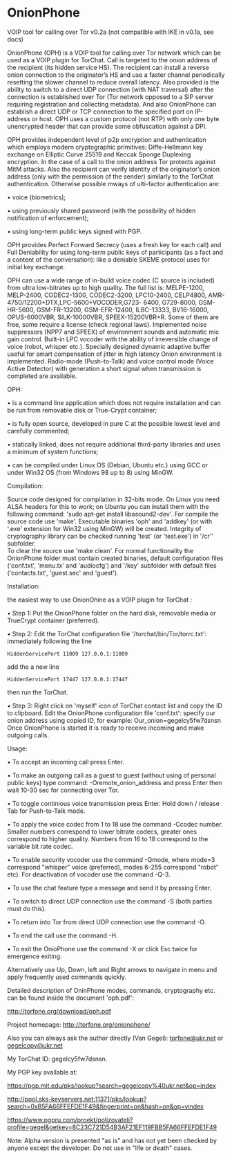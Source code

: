 OnionPhone
==========

VOIP tool for calling over Tor v0.2a (not compatible with IKE in v0.1a, see docs)

OnionPhone (OPH) is a VOIP tool for calling over Tor network which can be used as a VOIP plugin for TorChat. Call is targeted to the onion address of the recipient (its hidden service HS). The recipient can install a reverse onion connection to the originator’s HS and use a faster channel periodically resetting the slower channel to reduce overall latency. 
Also provided is the ability to switch to a direct UDP connection (with NAT traversal) after the connection is established over Tor (Tor network opposed to a SIP server requiring registration and collecting metadata). And also OnionPhone can establish a direct UDP or TCP connection to the specified port on IP-address or host. 
OPH uses a custom protocol (not RTP) with only one byte unencrypted header that can provide some obfuscation against a DPI. 

OPH provides independent level of p2p encryption and authentication which employs modern cryptographic primitives: Diffe-Hellmann key exchange on Elliptic Curve 25519 and Keccak Sponge Duplexing encryption. In the case of a call to the onion address Tor protects against MitM attacks. Also the recipient can verify identity of the originator’s onion address (only with the permission of the sender) similarly to the TorChat authentication. Otherwise possible mways of ulti-factor authentication are: 

• voice (biometrics);

• using previously shared password (with the possibility of hidden notification of enforcement); 

• using long-term public keys signed with PGP. 

OPH provides Perfect Forward Secrecy (uses a fresh key for each call) and Full Deniability for using long-term public keys of participants (as a fact and a content of the conversation): like a deniable SKEME protocol uses for initial key exchange. 

OPH can use a wide range of in-build voice codec (C source is included) from ultra low-bitrates up to high quality. The full list is: MELPE-1200, MELP-2400, CODEC2-1300, CODEC2-3200, LPC10-2400, CELP4800, AMR-4750/12200+DTX,LPC-5600+VOCODER,G723- 6400, G729-8000, GSM-HR-5600, GSM-FR-13200, GSM-EFR-12400, ILBC-13333, BV16-16000, OPUS-6000VBR, SILK-10000VBR, SPEEX-15200VBR+R. Some of them are free, some require a license (check regional laws). Implemented noise suppressors (NPP7 and SPEEX) of environment sounds and automatic mic gain control. Built-in LPC vocoder with the ability of irreversible change of voice (robot, whisper etc.). Specially designed dynamic adaptive buffer useful for smart compensation of jitter in high latency Onion environment is implemented. Radio-mode (Push-to-Talk) and voice control mode (Voice Active Detector) with generation a short signal when transmission is completed are available.

OPH:

• is a command line application which does not require installation and can be run from removable disk or True-Crypt container; 

• is fully open source, developed in pure C at the possible lowest level and carefully commented;

• statically linked, does not require additional third-party libraries and uses a minimum of system functions;

• can be compiled under Linux OS (Debian, Ubuntu etc.) using GCC or under Win32 OS (from Windows 98 up to 8) using MinGW. 

Compilation: 

Source code designed for compilation in 32-bits mode. On Linux you need ALSA headers for this to work; on Ubuntu you can install them with the following command: 'sudo apt-get install libasound2-dev'. 
For compile the source code use 'make'. Executable binaries 'oph' and 'addkey' (or with '.exe' extension for Win32  using MinGW) will be created. Integrity of cryptography library can be checked running 'test' (or 'test.exe')  in '/cr'’ subfolder.  
To clear the source use 'make clean'.
For normal functionality the OnionPhone folder must contain created binaries, default configuration files ('conf.txt', 'menu.tx' and 'audiocfg') and '/key' subfolder with default files ('contacts.txt', 'guest.sec' and 'guest').

Installation: 

the easiest way to use OnionOhine as a VOIP plugin for TorChat : 

• Step 1: Put the OnionPhone folder on the hard disk, removable media or TrueCrypt container (preferred).

• Step 2: Edit the TorChat configuration file '/torchat/bin/Tor/torrc.txt': immediately following the line

	HiddenServicePort 11009 127.0.0.1:11009
	
add the a new line

	HiddenServicePort 17447 127.0.0.1:17447
	
then run the TorChat. 

• Step 3: Right click on 'myself' icon of TorChat contact list and copy the ID to clipboard. Edit the OnionPhone configuration file 'conf.txt': specify our onion address using copied ID, for example: 
	Our_onion=gegelcy5fw7dsnsn 
Once OnionPhone is started it is ready to receive incoming and make outgoing calls. 

Usage:

• To accept an incoming call press Enter. 

• To make an outgoing call as a guest to guest (without using of personal public keys) type command: 	-Oremote_onion_address
  and press Enter then wait 10-30 sec for connecting over Tor. 
  
• To toggle continious voice transmission press Enter. Hold down / release Tab for Push-to-Talk mode. 

• To apply the voice codec from 1 to 18 use the command -Ccodec number. Smaller numbers correspond to lower bitrate codecs, greater ones correspond to higher quality. Numbers from 16 to 18 correspond to the variable bit rate codec. 

• To enable security vocoder use the command -Qmode, where mode=3 correspond "whisper" voice (preferred), modes 6-255 correspond "robot" etc). For deactivation of vocoder use the command -Q-3.

• To use the chat feature type a message and send it by pressing Enter.

• To switch to direct UDP connection use the command -S (both parties must do this).

• To return into Tor from direct UDP connection use the command -O.

• To end the call use the command -H. 

• To exit the OnioPhone use the command -X or click Esc twice for emergence exiting.

Alternatively use Up, Down, left and Right arrows to navigate in menu and apply frequently used commands quickly.
  
Detailed description of OninPhone modes, commands, cryptography etc. can be found inside the document 'oph.pdf':

http://torfone.org/download/oph.pdf

Project homepage: http://torfone.org/onionphone/

Also you can always ask the author directly (Van Gegel): torfone@ukr.net or gegelcopy@ukr.net

My TorChat ID: gegelcy5fw7dsnsn.

My PGP key available at: 

https://pgp.mit.edu/pks/lookup?search=gegelcopy%40ukr.net&op=index

http://pool.sks-keyservers.net:11371/pks/lookup?search=0xB5FA66FFEFDE1F49&fingerprint=on&hash=on&op=vindex

https://www.pgpru.com/proekt/poljzovateli?profile=gegel&getkey=8C23C721D54B3AF21EF119FBB5FA66FFEFDE1F49

Note: Alpha version is presented "as is" and has not yet been checked by anyone except the developer. Do not use in "life or death" cases.
